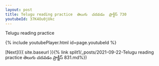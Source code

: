 ```yaml
---
layout: post
title: Telugu reading practice  తెలుగు  చదవడం  ప్రాక్టీస్ 730
youtubeId: 37K4Ou0jUkc
---
```

 
 
Telugu reading practice
 
 
 
 
 


{% include youtubePlayer.html id=page.youtubeId %}
 
[Next]({{ site.baseurl }}{% link  split1/_posts/2021-09-22-Telugu reading practice  తెలుగు  చదవడం  ప్రాక్టీస్ 831.md%})
 
